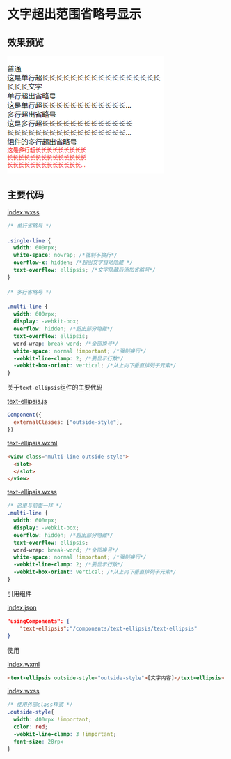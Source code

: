 # 文字超出范围省略号显示

## 效果预览

![](preview.png)

## 主要代码

[index.wxss](index/index.wxss)

``` css
/* 单行省略号 */

.single-line {
  width: 600rpx;
  white-space: nowrap; /*强制不换行*/
  overflow-x: hidden; /*超出文字自动隐藏 */
  text-overflow: ellipsis; /*文字隐藏后添加省略号*/
}

/* 多行省略号 */

.multi-line {
  width: 600rpx;
  display: -webkit-box;
  overflow: hidden; /*超出部分隐藏*/
  text-overflow: ellipsis;
  word-wrap: break-word; /*全部换号*/
  white-space: normal !important; /*强制换行*/
  -webkit-line-clamp: 2; /*要显示行数*/
  -webkit-box-orient: vertical; /*从上向下垂直排列子元素*/
}
```

关于```text-ellipsis```组件的主要代码

[text-ellipsis.js](components/text-ellipsis/text-ellipsis.js)

```js
Component({
  externalClasses: ["outside-style"],
})
```

[text-ellipsis.wxml](components/text-ellipsis/text-ellipsis.wxml)

```html
<view class="multi-line outside-style">
  <slot>
  </slot>
</view>
```

[text-ellipsis.wxss](components/text-ellipsis/text-ellipsis.wxss)

```css
/* 这里与前面一样 */
.multi-line {
  width: 600rpx;
  display: -webkit-box;
  overflow: hidden; /*超出部分隐藏*/
  text-overflow: ellipsis;
  word-wrap: break-word; /*全部换号*/
  white-space: normal !important; /*强制换行*/
  -webkit-line-clamp: 2; /*要显示行数*/
  -webkit-box-orient: vertical; /*从上向下垂直排列子元素*/
}
```

引用组件

[index.json](index/index.json)

```json
"usingComponents": {
    "text-ellipsis":"/components/text-ellipsis/text-ellipsis"
}
```

使用

[index.wxml](index/index.wxml)

```html
<text-ellipsis outside-style="outside-style">[文字内容]</text-ellipsis>
```

[index.wxss](index/index.wxss)

```css
/* 使用外部class样式 */
.outside-style{
  width: 400rpx !important;
  color: red;
  -webkit-line-clamp: 3 !important;
  font-size: 28rpx
}
```





